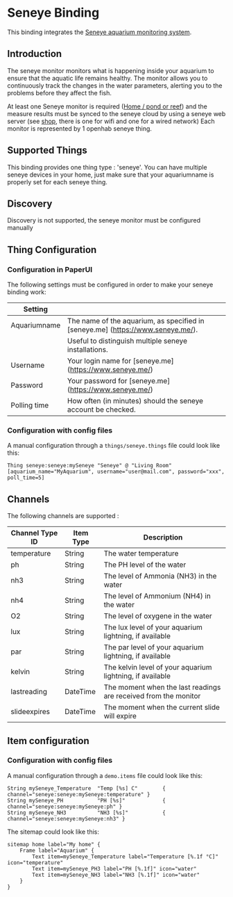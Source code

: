 # Seneye Binding

This binding integrates the [Seneye aquarium monitoring system](https://www.seneye.com).

## Introduction

The seneye monitor monitors what is happening inside your aquarium to ensure that the aquatic life remains healthy.
The monitor allows you to continuously track the changes in the water parameters, alerting you to the problems before they affect the fish. 

At least one Seneye monitor is required ([Home / pond or reef](https://www.seneye.com/devices/compare)) and the measure results must be synced to the seneye cloud by using a seneye web server (see [shop](https://www.seneye.com/store), there is one for wifi and one for a wired network)
Each monitor is represented by 1 openhab seneye thing.

## Supported Things

This binding provides one thing type : 'seneye'. You can have multiple seneye devices in your home, just make sure that your aquariumname is properly set for each seneye thing.

## Discovery

Discovery is not supported, the seneye monitor must be configured manually

## Thing Configuration

### Configuration in PaperUI

The following settings must be configured in order to make your seneye binding work:

| Setting              |                                                                                 |
|----------------------|---------------------------------------------------------------------------------|
| Aquariumname         | The name of the aquarium, as specified in [seneye.me] (https://www.seneye.me/). |
|                      | Useful to distinguish multiple seneye installations.                            |
| Username             | Your login name for [seneye.me] (https://www.seneye.me/)                        |
| Password             | Your password for [seneye.me] (https://www.seneye.me/)                          |
| Polling time         | How often (in minutes) should the seneye account be checked.                    |

### Configuration with config files

A manual configuration through a `things/seneye.things` file could look like this:

```
Thing seneye:seneye:mySeneye "Seneye" @ "Living Room" [aquarium_name="MyAquarium", username="user@mail.com", password="xxx", poll_time=5]
```

## Channels

The following channels are supported :

| Channel Type ID         | Item Type    | Description                                                      |
|-------------------------|--------------|------------------------------------------------------------------|
| temperature             | String       | The water temperature                                            |
| ph                      | String       | The PH level of the water                                        |
| nh3                     | String       | The level of Ammonia (NH3) in the water                          |
| nh4                     | String       | The level of Ammonium (NH4) in the water                         |
| O2                      | String       | The level of oxygene in the water                                |
| lux                     | String       | The lux level of your aquarium lightning, if available           |
| par                     | String       | The par level of your aquarium lightning, if available           |
| kelvin                  | String       | The kelvin level of your aquarium lightning, if available        |
| lastreading             | DateTime     | The moment when the last readings are received from the monitor  |
| slideexpires            | DateTime     | The moment when the current slide will expire                    |

## Item configuration

### Configuration with config files

A manual configuration through a `demo.items` file could look like this:

```
String mySeneye_Temperature  "Temp [%s] C"        { channel="seneye:seneye:mySeneye:temperature" }
String mySeneye_PH           "PH [%s]"            { channel="seneye:seneye:mySeneye:ph" }
String mySeneye_NH3          "NH3 [%s]"           { channel="seneye:seneye:mySeneye:nh3" }
```

The sitemap could look like this:

```
sitemap home label="My home" {
    Frame label="Aquarium" {
        Text item=mySeneye_Temperature label="Temperature [%.1f °C]" icon="temperature"
        Text item=mySeneye_PH3 label="PH [%.1f]" icon="water"
        Text item=mySeneye_NH3 label="NH3 [%.1f]" icon="water"
    }
}
```